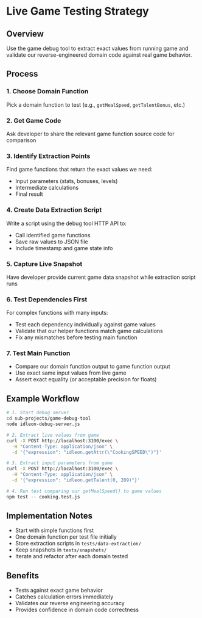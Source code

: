 # Live Game Testing Strategy

## Overview
Use the game debug tool to extract exact values from running game and validate our reverse-engineered domain code against real game behavior.

## Process

### 1. Choose Domain Function
Pick a domain function to test (e.g., `getMealSpeed`, `getTalentBonus`, etc.)

### 2. Get Game Code
Ask developer to share the relevant game function source code for comparison

### 3. Identify Extraction Points
Find game functions that return the exact values we need:
- Input parameters (stats, bonuses, levels)
- Intermediate calculations
- Final result

### 4. Create Data Extraction Script
Write a script using the debug tool HTTP API to:
- Call identified game functions
- Save raw values to JSON file
- Include timestamp and game state info

### 5. Capture Live Snapshot
Have developer provide current game data snapshot while extraction script runs

### 6. Test Dependencies First
For complex functions with many inputs:
- Test each dependency individually against game values
- Validate that our helper functions match game calculations
- Fix any mismatches before testing main function

### 7. Test Main Function
- Compare our domain function output to game function output
- Use exact same input values from live game
- Assert exact equality (or acceptable precision for floats)

## Example Workflow

```bash
# 1. Start debug server
cd sub-projects/game-debug-tool
node idleon-debug-server.js

# 2. Extract live values from game
curl -X POST http://localhost:3100/exec \
  -H "Content-Type: application/json" \
  -d '{"expression": "idleon.getAttr(\"CookingSPEED\")"}'

# 3. Extract input parameters from game
curl -X POST http://localhost:3100/exec \
  -H "Content-Type: application/json" \
  -d '{"expression": "idleon.getTalent(0, 289)"}'

# 4. Run test comparing our getMealSpeed() to game values
npm test -- cooking.test.js
```

## Implementation Notes
- Start with simple functions first
- One domain function per test file initially
- Store extraction scripts in `tests/data-extraction/`
- Keep snapshots in `tests/snapshots/`
- Iterate and refactor after each domain tested

## Benefits
- Tests against exact game behavior
- Catches calculation errors immediately
- Validates our reverse engineering accuracy
- Provides confidence in domain code correctness
